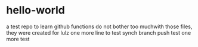 # hello-world
a test repo to learn github functions
do not bother too muchwith those files, they were created for lulz
one more line to test synch
branch push test
one more test
